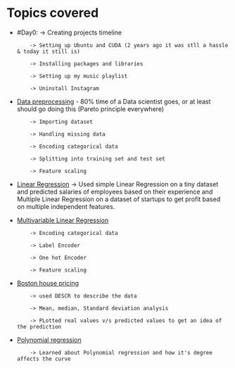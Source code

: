 # Topics covered

- #Day0:
          -> Creating projects timeline
          
          -> Setting up Ubuntu and CUDA (2 years ago it was stll a hassle & today it still is)
          
          -> Installing packages and libraries
          
          -> Setting up my music playlist
          
          -> Uninstall Instagram
          
- [Data preprocessing](Basics\practice/2.\Data\preprocessing/Data\preprocessing.ipynb) - 80% time of a Data scientist goes, or at least should go doing this (Pareto principle everywhere)

          -> Importing dataset
          
          -> Handling missing data
          
          -> Encoding categorical data
          
          -> Splitting into training set and test set
          
          -> Feature scaling
          
- [Linear Regression](3.\Simple\Linear\Regression/Simple\Linear\Regression.ipynb)
          -> Used simple Linear Regression on a tiny dataset and predicted salaries of employees based on their experience and 
          Multiple Linear Regression on a dataset of startups to get profit based on multiple independent features.
          

- [Multivariable Linear Regression](Basics\practice/4.\Multiple\Linear\Regression/Multiple\Linear\Regression.ipynb)

          -> Encoding categorical data
          
          -> Label Encoder
          
          -> One hot Encoder
          
          -> Feature scaling
          
- [Boston house pricing](Basics\practice/5.\Boston\Pricing/Boston\pricing.ipynb)

          -> used DESCR to describe the data
          
          -> Mean, median, Standard deviation analysis
          
          -> PLotted real values v/s predicted values to get an idea of the prediction
          
- [Polynomial regression](Basics\practice/6.\Polynomial\Regression\polynomial_regression.py)

          -> Learned about Polynomial regression and how it's degree affects the curve 
